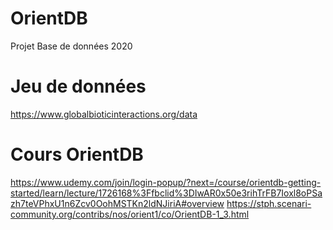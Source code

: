 # OrientDB
Projet Base de données 2020

# Jeu de données

https://www.globalbioticinteractions.org/data

# Cours OrientDB
https://www.udemy.com/join/login-popup/?next=/course/orientdb-getting-started/learn/lecture/1726168%3Ffbclid%3DIwAR0x50e3rihTrFB7Ioxl8oPSazh7teVPhxU1n6Zcv0OohMSTKn2ldNJiriA#overview
https://stph.scenari-community.org/contribs/nos/orient1/co/OrientDB-1_3.html
